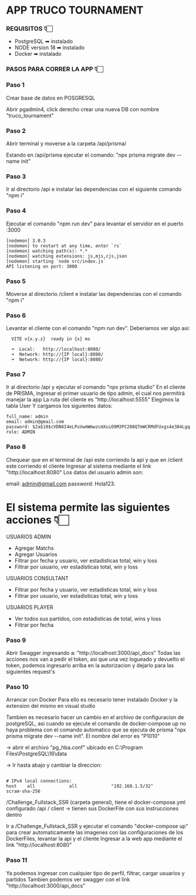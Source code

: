 # APP TRUCO TOURNAMENT

### REQUISITOS 👇🏻

- PostgreSQL      ➡︎ instalado
- NODE version 18 ➡︎ instalado
- Docker          ➡︎ instalado

### PASOS PARA CORRER LA APP 👇🏻

### Paso 1
Crear base de datos en POSGRESQL


Abrir pgadmin4, click derecho crear una nueva DB con nombre "truco_tournament" 


### Paso 2
Abrir terminal y moverse a la carpeta /api/prisma/


Estando en /api/prisma ejecutar el comando: "npx prisma migrate dev --name init" 


### Paso 3
Ir al directorio /api e instalar las dependencias con el siguiente comando "npm i"

### Paso 4
Ejecutar el comando "npm run dev" para levantar el servidor en el puerto :3000

```
[nodemon] 3.0.3
[nodemon] to restart at any time, enter `rs`
[nodemon] watching path(s): *.*
[nodemon] watching extensions: js,mjs,cjs,json
[nodemon] starting `node src/index.js`
API listening on port: 3000
```

### Paso 5
Moverse al directorio /client e instalar las dependencias con el comando "npm i"

### Paso 6
Levantar el cliente con el comando "npm run dev". Deberiamos ver algo asi:

```
  VITE v{x.y.z}  ready in {x} ms

  ➜  Local:   http://localhost:8080/
  ➜  Network: http://{IP local}:8080/
  ➜  Network: http://{IP local}:8080/
```

### Paso 7
Ir al directorio /api y ejecutar el comando "npx prisma studio"
En el cliente de PRISMA, ingresar el primer usuario de tipo admin, el cual nos permitirá manejar la app
La ruta del cliente es "http://localhost:5555"
Elegimos la tabla User
Y cargamos los siguientes datos:

```
full_name: admin
email: admin@gmail.com
password: $2a$10$cVDN4I4eLPuVwmWmwzcmXuiO9M3PC208QTmWCRMdFUxgs4e384Lgq
role: ADMIN
```

### Paso 8
Chequear que en el terminal de /api este corriendo la api y que en /client este corriendo el cliente
Ingresar al sistema mediante el link "http://localhost:8080"
Los datos del usuario admin son:


email: admin@gmail.com
password: Hola123.


# El sistema permite las siguientes acciones 👇🏻

USUARIOS ADMIN
- Agregar Matchs
- Agregar Usuarios 
- Filtrar por fecha y usuario, ver estadisticas total, win y loss
- Filtrar por usuario, ver estadisticas total, win y loss

USUARIOS CONSULTANT
- Filtrar por fecha y usuario, ver estadisticas total, win y loss
- Filtrar por usuario, ver estadisticas total, win y loss

USUARIOS PLAYER
- Ver todos sus partidos, con estadisticas de total, wins y loss
- Filtrar por fecha

### Paso 9
Abrir Swagger ingresando a: "http://localhost:3000/api_docs"
Todas las acciones nos van a pedir el token, asi que una vez logueado y devuelto el token, podemos ingresarlo arriba en la autorizacion y dejarlo para las siguientes request's

### Paso 10
Arrancar con Docker
Para ello es necesario tener instalado Docker y la extension del mismo en visual studio

Tambien es necesario hacer un cambio en el archivo de configuracion de postgreSQL, asi cuando se ejecute el comando de docker-compose up no haya problema con el comando automatico que se ejecuta de prisma "npx prisma migrate dev --name init". El nombre del error es "P1010"

-> abrir el archivo "pg_hba.conf" ubicado en C:\Program Files\PostgreSQL\16\data

-> Ir hasta abajo y cambiar la direccion:
```

# IPv4 local connections:
host    all             all             "192.168.1.5/32"            scram-sha-256  
```

/Challenge_Fullstack_SSR (carpeta general), tiene el docker-compose.yml configurado
/api / client -> tienen sus DockerFile con sus instrucciones dentro


Ir a /Challenge_Fullstack_SSR y ejecutar el comando "docker-compose up" para crear automaticamente las imagenes con las configuraciones de los DockerFiles, levantar la api y el cliente
Ingresar a la web app mediante el link "http://localhost:8080"

### Paso 11
Ya podemos ingresar con cualquier tipo de perfil, filtrar, cargar usuarios y partidos
Tambien podemos ver swagger con el link "http://localhost:3000/api_docs"
